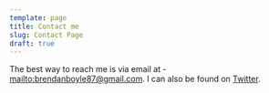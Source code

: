 ```yaml
---
template: page
title: Contact me
slug: Contact Page
draft: true
---
```

The best way to reach me is via email at - <mailto:brendanboyle87@gmail.com>. I can also be found on [Twitter](www.twitter.com/brendanboyle87).
